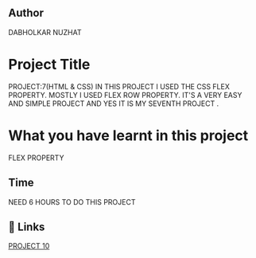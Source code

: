  ## Author 
 DABHOLKAR NUZHAT 
 
# Project Title
PROJECT:7(HTML & CSS)
IN THIS PROJECT I USED THE CSS FLEX PROPERTY.
MOSTLY I USED FLEX ROW  PROPERTY. IT'S A VERY EASY AND SIMPLE PROJECT AND YES IT IS MY SEVENTH PROJECT .



 # What you have learnt in this project
FLEX PROPERTY 

## Time
 NEED 6 HOURS TO DO THIS PROJECT

## 🔗 Links
[PROJECT 10 ](https://project10ab.netlify.app/)

